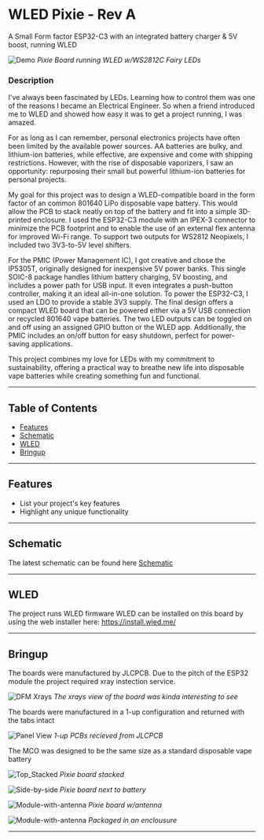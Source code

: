 # WLED Pixie - Rev A
 A Small Form factor ESP32-C3 with an integrated battery charger & 5V boost, running WLED 
 
![Demo](/Pics/6-Test_Setup.JPG)
*Pixie Board running WLED w/WS2812C Fairy LEDs*

### Description

I've always been fascinated by LEDs. Learning how to control them was one of the reasons I became an Electrical Engineer. So when a friend introduced me to WLED and showed how easy it was to get a project running, I was amazed.

For as long as I can remember, personal electronics projects have often been limited by the available power sources. AA batteries are bulky, and lithium-ion batteries, while effective, are expensive and come with shipping restrictions. However, with the rise of disposable vaporizers, I saw an opportunity: repurposing their small but powerful lithium-ion batteries for personal projects.

My goal for this project was to design a WLED-compatible board in the form factor of an common 801640 LiPo disposable vape battery. This would allow the PCB to stack neatly on top of the battery and fit into a simple 3D-printed enclosure. I used the ESP32-C3 module with an IPEX-3 connector to minimize the PCB footprint and to enable the use of an external flex antenna for improved Wi-Fi range. To support two outputs for WS2812 Neopixels, I included two 3V3-to-5V level shifters.

For the PMIC (Power Management IC), I got creative and chose the IP5305T, originally designed for inexpensive 5V power banks. This single SOIC-8 package handles lithium battery charging, 5V boosting, and includes a power path for USB input. It even integrates a push-button controller, making it an ideal all-in-one solution. To power the ESP32-C3, I used an LDO to provide a stable 3V3 supply.
The final design offers a compact WLED board that can be powered either via a 5V USB connection or recycled 801640 vape batteries. The two LED outputs can be toggled on and off using an assigned GPIO button or the WLED app. Additionally, the PMIC includes an on/off button for easy shutdown, perfect for power-saving applications.

This project combines my love for LEDs with my commitment to sustainability, offering a practical way to breathe new life into disposable vape batteries while creating something fun and functional.

---

## Table of Contents
- [Features](#features)
- [Schematic](#Schematic)
- [WLED](#WLED)
- [Bringup](#Bringup)


---

## Features
- List your project's key features
- Highlight any unique functionality

---

## Schematic
The latest schematic can be found here
[Schematic](/WLED_Pixie_Rev_A/Project%20Outputs%20for%20WLED_Pixie_Rev_A/PDF/WLED_Pixie_Rev_A-2024-10-12.PDF)

---

## WLED
The project runs WLED firmware
WLED can be installed on this board by using the web installer here: 
https://install.wled.me/

---

## Bringup
The boards were manufactured by JLCPCB. Due to the pitch of the ESP32 module the project required xray instection service.


![DFM Xrays](/Pics/7-WLED_Pixie_RevA_Xray.jpg)
*The xrays view of the board was kinda interesting to see*

The boards were manufactured in a 1-up configuration and returned with the tabs intact

![Panel View](/Pics/1-panel_view.jpeg)
*1-up PCBs recieved from JLCPCB*

The MCO was designed to be the same size as a standard disposable vape battery

![Top_Stacked](/Pics/3-top_stacked.jpeg)
*Pixie board stacked*

![Side-by-side](/Pics/4-botton-sidebyside.jpeg)
*Pixie board next to battery*

![Module-with-antenna](/Pics/5-module-antenna.jpeg)
*Pixie board w/antenna*

![Module-with-antenna](/Pics/8-enclosure.jpg)
*Packaged in an enclousure*


---

